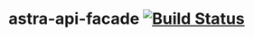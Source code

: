 # astra-api-facade [![Build Status](https://travis-ci.org/adastradev/astra-api-facade.svg?branch=master)](https://travis-ci.org/adastradev/astra-api-facade)
